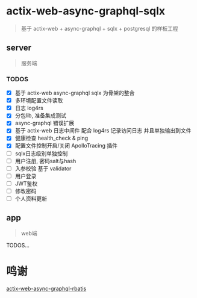 # actix-web-async-graphql-sqlx

> 基于 actix-web + async-graphql + sqlx + postgresql 的样板工程

## server

> 服务端

### TODOS

- [x] 基于 actix-web async-graphql sqlx 为骨架的整合
- [x] 多环境配置文件读取
- [x] 日志 log4rs
- [x] 分包lib, 准备集成测试  
- [x] async-graphql 错误扩展
- [x] 基于 actix-web 日志中间件 配合 log4rs 记录访问日志 并且单独输出到文件
- [x] 健康检查  health_check & ping
- [x] 配置文件控制开启/关闭  ApolloTracing 插件  
- [ ] sqlx日志级别单独控制
- [ ] 用户注册, 密码salt与hash
- [ ] 入参校验 基于 validator
- [ ] 用户登录
- [ ] JWT鉴权
- [ ] 修改密码
- [ ] 个人资料更新

## app

> web端

TODOS...

# 鸣谢
[actix-web-async-graphql-rbatis](https://github.com/zzy/actix-web-async-graphql-rbatis)